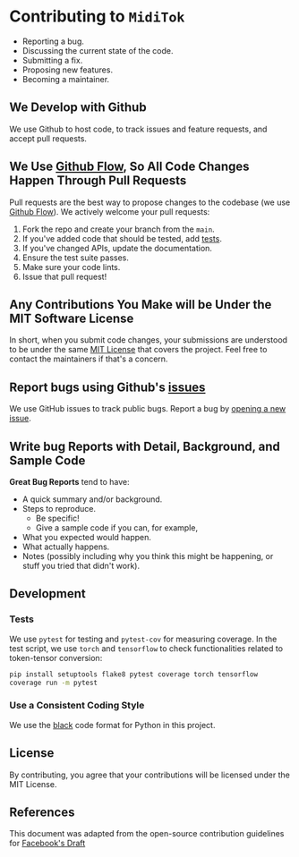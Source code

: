 # Contributing to `MidiTok`

- Reporting a bug.
- Discussing the current state of the code.
- Submitting a fix.
- Proposing new features.
- Becoming a maintainer.

## We Develop with Github

We use Github to host code, to track issues and feature requests, and accept pull requests.

## We Use [Github Flow](https://guides.github.com/introduction/flow/index.html), So All Code Changes Happen Through Pull Requests

Pull requests are the best way to propose changes to the codebase (we use [Github Flow](https://guides.github.com/introduction/flow/index.html)). We actively welcome your pull requests:

1. Fork the repo and create your branch from the `main`.
2. If you've added code that should be tested, add [tests](tests).
3. If you've changed APIs, update the documentation.
4. Ensure the test suite passes.
5. Make sure your code lints.
6. Issue that pull request!

## Any Contributions You Make will be Under the MIT Software License

In short, when you submit code changes, your submissions are understood to be under the same [MIT License](http://choosealicense.com/licenses/mit/) that covers the project. Feel free to contact the maintainers if that's a concern.

## Report bugs using Github's [issues](https://github.com/briandk/transcriptase-atom/issues)

We use GitHub issues to track public bugs. Report a bug by [opening a new issue](https://github.com/Natooz/MidiTok/issues/new).

## Write bug Reports with Detail, Background, and Sample Code

**Great Bug Reports** tend to have:

- A quick summary and/or background.
- Steps to reproduce.
  - Be specific!
  - Give a sample code if you can, for example,
- What you expected would happen.
- What actually happens.
- Notes (possibly including why you think this might be happening, or stuff you tried that didn't work).

## Development

### Tests

We use `pytest` for testing and `pytest-cov` for measuring coverage. In the test script, we use `torch` and `tensorflow` to check functionalities related to token-tensor conversion:

```bash
pip install setuptools flake8 pytest coverage torch tensorflow
coverage run -m pytest
```

### Use a Consistent Coding Style

We use the [black](https://github.com/psf/black) code format for Python in this project.


## License

By contributing, you agree that your contributions will be licensed under the MIT License.

## References

This document was adapted from the open-source contribution guidelines for [Facebook's Draft](https://github.com/facebook/draft-js/blob/a9316a723f9e918afde44dea68b5f9f39b7d9b00/CONTRIBUTING.md)
